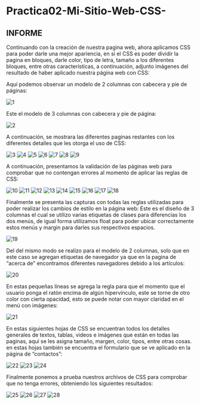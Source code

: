 # Practica02-Mi-Sitio-Web-CSS-

## INFORME
Continuando con la creación de nuestra pagina web, ahora aplicamos CSS para poder darle una mejor apariencia, en si el CSS es poder dividir la pagina en bloques, darle color, tipo de letra, tamaño a los diferentes bloques, entre otras características, a continuación, adjunto imágenes del resultado de haber aplicado nuestra página web con CSS:

Aquí podemos observar un modelo de 2 columnas con cabecera y pie de páginas:

![1](https://github.com/jcallec7/Practica02-Mi-Sitio-Web-CSS-/blob/master/captures/1.png)

Este el modelo de 3 columnas con cabecera y pie de página:

![2](https://github.com/jcallec7/Practica02-Mi-Sitio-Web-CSS-/blob/master/captures/2.png)

A continuación, se mostrara las diferentes paginas restantes con los diferentes detalles que les otorga el uso de CSS:

![3](https://github.com/jcallec7/Practica02-Mi-Sitio-Web-CSS-/blob/master/captures/3.png)
![4](https://github.com/jcallec7/Practica02-Mi-Sitio-Web-CSS-/blob/master/captures/4.png)
![5](https://github.com/jcallec7/Practica02-Mi-Sitio-Web-CSS-/blob/master/captures/5.png)
![6](https://github.com/jcallec7/Practica02-Mi-Sitio-Web-CSS-/blob/master/captures/6.png)
![7](https://github.com/jcallec7/Practica02-Mi-Sitio-Web-CSS-/blob/master/captures/7.png)
![8](https://github.com/jcallec7/Practica02-Mi-Sitio-Web-CSS-/blob/master/captures/8.png)
![9](https://github.com/jcallec7/Practica02-Mi-Sitio-Web-CSS-/blob/master/captures/9.png)

A continuación, presentamos la validación de las páginas web para comprobar que no contengan errores al momento de aplicar las reglas de CSS:

![10](https://github.com/jcallec7/Practica02-Mi-Sitio-Web-CSS-/blob/master/captures/10.png)
![11](https://github.com/jcallec7/Practica02-Mi-Sitio-Web-CSS-/blob/master/captures/11.png)
![12](https://github.com/jcallec7/Practica02-Mi-Sitio-Web-CSS-/blob/master/captures/12.png)
![13](https://github.com/jcallec7/Practica02-Mi-Sitio-Web-CSS-/blob/master/captures/13.png)
![14](https://github.com/jcallec7/Practica02-Mi-Sitio-Web-CSS-/blob/master/captures/14.png)
![15](https://github.com/jcallec7/Practica02-Mi-Sitio-Web-CSS-/blob/master/captures/15.png)
![16](https://github.com/jcallec7/Practica02-Mi-Sitio-Web-CSS-/blob/master/captures/16.png)
![17](https://github.com/jcallec7/Practica02-Mi-Sitio-Web-CSS-/blob/master/captures/17.png)
![18](https://github.com/jcallec7/Practica02-Mi-Sitio-Web-CSS-/blob/master/captures/18.png)

Finalmente se presenta las capturas con todas las reglas utilizadas para poder realizar los cambios de estilo en la página web:
Este es el diseño de 3 columnas el cual se utilizo varias etiquetas de clases para diferencias los dos menús, de igual forma utilizamos float para poder ubicar correctamente estos menús y margin para darles sus respectivos espacios.

 
![19](https://github.com/jcallec7/Practica02-Mi-Sitio-Web-CSS-/blob/master/captures/19.png)

Del del mismo modo se realizo para el modelo de 2 columnas, solo que en este caso se agregan etiquetas de navegador ya que en la pagina de “acerca de” encontramos diferentes navegadores debido a los artículos:

![20](https://github.com/jcallec7/Practica02-Mi-Sitio-Web-CSS-/blob/master/captures/20.png)

En estas pequeñas líneas se agrega la regla para que el momento que el usuario ponga el ratón encima de algún hipervínculo, este se torne de otro color con cierta opacidad, esto se puede notar con mayor claridad en el menú con imágenes:

![21](https://github.com/jcallec7/Practica02-Mi-Sitio-Web-CSS-/blob/master/captures/21.png) 

En estas siguientes hojas de CSS se encuentran todos los detalles generales de textos, tablas, videos e imágenes que están en todas las paginas, aquí se les asigna tamaño, margen, color, tipos, entre otras cosas. en estas hojas también se encuentra el formulario que se ve aplicado en la página de “contactos”:

![22](https://github.com/jcallec7/Practica02-Mi-Sitio-Web-CSS-/blob/master/captures/22.png)
![23](https://github.com/jcallec7/Practica02-Mi-Sitio-Web-CSS-/blob/master/captures/23.png)
![24](https://github.com/jcallec7/Practica02-Mi-Sitio-Web-CSS-/blob/master/captures/24.png)

Finalmente ponemos a prueba nuestros archivos de CSS para comprobar que no tenga errores, obteniendo los siguientes resultados:

![25](https://github.com/jcallec7/Practica02-Mi-Sitio-Web-CSS-/blob/master/captures/25.png)
![26](https://github.com/jcallec7/Practica02-Mi-Sitio-Web-CSS-/blob/master/captures/26.png)
![27](https://github.com/jcallec7/Practica02-Mi-Sitio-Web-CSS-/blob/master/captures/27.png)
![28](https://github.com/jcallec7/Practica02-Mi-Sitio-Web-CSS-/blob/master/captures/28.png)



